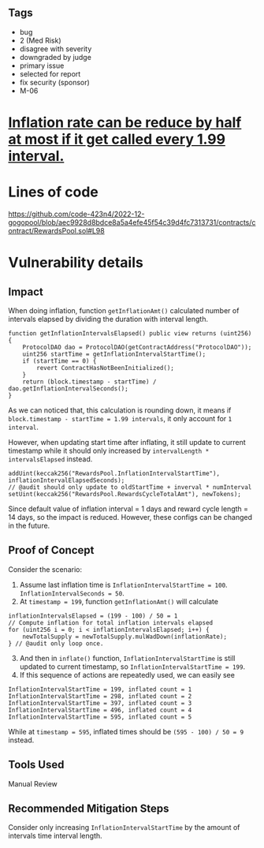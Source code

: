 ## Tags

- bug
- 2 (Med Risk)
- disagree with severity
- downgraded by judge
- primary issue
- selected for report
- fix security (sponsor)
- M-06

# [Inflation rate can be reduce by half at most if it get called every 1.99 interval.](https://github.com/code-423n4/2022-12-gogopool-findings/issues/648) 

# Lines of code

https://github.com/code-423n4/2022-12-gogopool/blob/aec9928d8bdce8a5a4efe45f54c39d4fc7313731/contracts/contract/RewardsPool.sol#L98


# Vulnerability details

## Impact
When doing inflation, function `getInflationAmt()` calculated number of intervals elapsed by dividing the duration with interval length. 
```solidity
function getInflationIntervalsElapsed() public view returns (uint256) {
    ProtocolDAO dao = ProtocolDAO(getContractAddress("ProtocolDAO"));
    uint256 startTime = getInflationIntervalStartTime();
    if (startTime == 0) {
        revert ContractHasNotBeenInitialized();
    }
    return (block.timestamp - startTime) / dao.getInflationIntervalSeconds();
}
```

As we can noticed that, this calculation is rounding down, it means if `block.timestamp - startTime = 1.99 intervals`, it only account for `1 interval`.

However, when updating start time after inflating, it still update to current timestamp while it should only increased by `intervalLength * intervalsElapsed` instead.
```solidity
addUint(keccak256("RewardsPool.InflationIntervalStartTime"), inflationIntervalElapsedSeconds); 
// @audit should only update to oldStartTime + inverval * numInterval
setUint(keccak256("RewardsPool.RewardsCycleTotalAmt"), newTokens);
```

Since default value of inflation interval = 1 days and reward cycle length = 14 days, so the impact is reduced. However, these configs can be changed in the future.

## Proof of Concept
Consider the scenario: 
1. Assume last inflation time is `InflationIntervalStartTime = 100`. `InflationIntervalSeconds = 50`.
2. At `timestamp = 199`, function `getInflationAmt()` will calculate
```solidity
inflationIntervalsElapsed = (199 - 100) / 50 = 1
// Compute inflation for total inflation intervals elapsed
for (uint256 i = 0; i < inflationIntervalsElapsed; i++) {
    newTotalSupply = newTotalSupply.mulWadDown(inflationRate);
} // @audit only loop once.
```
3. And then in `inflate()` function, `InflationIntervalStartTime` is still updated to current timestamp, so `InflationIntervalStartTime = 199`.
4. If this sequence of actions are repeatedly used, we can easily see
```solidity
InflationIntervalStartTime = 199, inflated count = 1
InflationIntervalStartTime = 298, inflated count = 2
InflationIntervalStartTime = 397, inflated count = 3
InflationIntervalStartTime = 496, inflated count = 4
InflationIntervalStartTime = 595, inflated count = 5
```

While at `timestamp = 595`, inflated times should be 
`(595 - 100) / 50 = 9` instead.



## Tools Used
Manual Review

## Recommended Mitigation Steps
Consider only increasing `InflationIntervalStartTime` by the amount of intervals time interval length.
